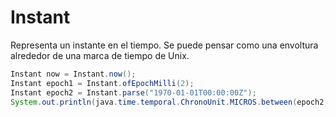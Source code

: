 # Instant
Representa un instante en el tiempo.
Se puede pensar como una envoltura alrededor de una marca de tiempo de Unix.
```java
Instant now = Instant.now();
Instant epoch1 = Instant.ofEpochMilli(2);
Instant epoch2 = Instant.parse("1970-01-01T00:00:00Z");
System.out.println(java.time.temporal.ChronoUnit.MICROS.between(epoch2, epoch1)); // 2000
```